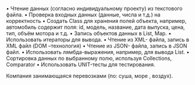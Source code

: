 • Чтение данных (согласно индивидуальному проекту) из текстового файла.
• Проверка входных данных (данные, числа и т.д.) на корректность 
• Создать Сlass для хранения полей объекта, например, автомобиль содержит поля: id, 
модель, название, дата выпуска, цена, тип, объём мотора и т.д.
• Запись объектов данных в List, Map.
• Использовать итераторы для вывода.
• Чтение из XML- файла, запись в XML файл (DOM –технология)
• Чтение из JSON- файла, запись в JSON файл.
• Использовать лямбда-выражения, например, для вывода List.
• Сортировка данных по выбранному полю, используя Сollections, Соmparator
• Использовать UNIT-тесты для тестирования.

Компания занимающаяся перевозками (по: суша, море , воздух).
